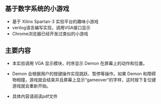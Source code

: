 ## 基于数字系统的小游戏
- 基于 Xilinx Spartan-3 实验平台的趣味小游戏
- verilog语言编写实现，调用VGA接口显示
- Chrome浏览器已经开发过类似的小游戏
## 主要内容
- 本实验调用 VGA 显示模块，时序显示 Demon 在屏幕上的动作和位置。 
- Demon 会根据用户的按键操作实现跳跃、暂停等操作。如果 Demon 和障碍物相撞，游戏就会结束并且屏幕上显示“gameover”的字样，这时按下复位键游戏就会重新开始。 

- 具体内容请阅读pdf文件